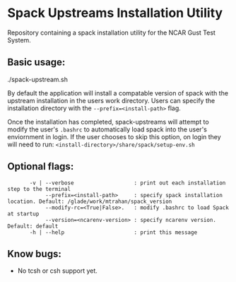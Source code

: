 # Spack Upstreams Installation Utility
Repository containing a spack installation utility for the NCAR Gust Test System.

## Basic usage:
./spack-upstream.sh

By default the application will install a compatable version of spack with the upstream installation in the users work directory. Users can specify the installation directory with the `--prefix=<install-path>` flag. 

Once the installation has completed, spack-upstreams will attempt to modify the user's `.bashrc` to automatically load spack into the user's enviornment in login.
If the user chooses to skip this option, on login they will need to run:
`<install-directory>/share/spack/setup-env.sh`

## Optional flags:
```
       -v | --verbose                   : print out each installation step to the terminal
            --prefix=<install-path>     : specify spack installation location. Default: /glade/work/mtrahan/spack_version  
            --modify-rc=<True|False>.   : modify .bashrc to load Spack at startup
            --version=<ncarenv-version> : specify ncarenv version. Default: default
       -h | --help                      : print this message
```

## Know bugs:
- No tcsh or csh support yet.

